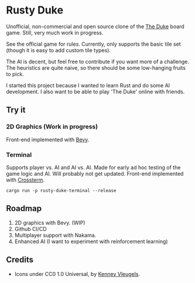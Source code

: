 # Rusty Duke

Unofficial, non-commercial and open source clone of the [The Duke](https://boardgamegeek.com/boardgame/257601/duke-lords-legacy) board game. Still, very much work in progress.

See the official game for rules. Currently, only supports the basic tile set (though it is easy to add custom tile types).

The AI is decent, but feel free to contribute if you want more of a challenge. The heuristics are quite naive, so there should be some low-hanging fruits to pick.

I started this project because I wanted to learn Rust and do some AI development. I also want to be able to play 'The Duke' online with friends.

## Try it

### 2D Graphics (Work in progress)

Front-end implemented with [Bevy](https://bevyengine.org/).

### Terminal

Supports player vs. AI and AI vs. AI. Made for early ad hoc testing of the game logic and AI. Will probably not get updated. Front-end implemented with [Crossterm](https://docs.rs/crossterm/latest/crossterm/).

`cargo run -p rusty-duke-terminal --release`

## Roadmap

1. 2D graphics with Bevy. (WIP)
2. Github CI/CD
3. Multiplayer support with Nakama.
4. Enhanced AI (I want to experiment with reinforcement learning)

## Credits
* Icons under CC0 1.0 Universal, by [Kenney Vleugels](https://www.kenney.nl).
